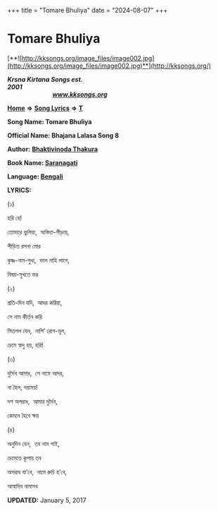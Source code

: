 +++
title = "Tomare Bhuliya"
date = "2024-08-07"
+++

# Tomare Bhuliya
[**![http://kksongs.org/image_files/image002.jpg](http://kksongs.org/image_files/image002.jpg)**](http://kksongs.org/)

**_Krsna Kirtana Songs est. 2001_**                                                                                                                                                 **_www.kksongs.org_**

**[Home](http://kksongs.org/)** **⇒** **[Song Lyrics](http://kksongs.org/lyrics.html)** **⇒** **[T](http://kksongs.org/songs/song_t.html)**

**Song Name: Tomare Bhuliya**

**Official Name: Bhajana Lalasa Song 8**

**Author:** [**Bhaktivinoda Thakura**](http://kksongs.org/authors/list/bhaktivinoda.html)

**Book Name: [Saranagati](http://kksongs.org/authors/literature/saranagati.html)**

**Language: [Bengali](http://kksongs.org/language/list/bengali.html)**

**LYRICS:**

(১)

হরি হে!

তোমারে ভুলিয়া,  অবিদ্যা\-পীড়ায়,

পীড়িত রসনা মোর

কৃষ্ণ\-নাম\-সুধা,  ভাল নাহি লাগে,

বিষয়\-সুখতে ভর

(২)

প্রতি\-দিন যদি,  আদর করিয়া,

সে নাম কীর্তন করি

সিতপল যেন,  নাশি’ রোগ\-মূল,

ক্রমে স্বাদু হয়, হরি!

(৩)

দুর্দৈব আমার,  সে নামে আদর,

না হৈল, দয়াময়!

দশ অপরাধ,  আমার দুর্দৈব,

কেমনে হৈবে ক্ষয়

(৪)

অনুদিন যেন,  তব নাম গাই,

ক্রমেতে কৃপায় তব

অপরাধ যা’বে,  নামে রুচি হ’বে,

আস্বাদিব নামাসব

**UPDATED:** January 5, 2017